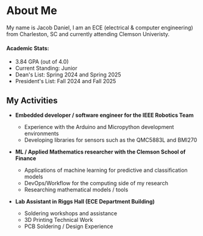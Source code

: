 # About Me 
My name is Jacob Daniel, I am an ECE (electrical & computer engineering) from Charleston, SC and currently attending Clemson Univeristy.

#### Academic Stats:
* 3.84 GPA (out of 4.0)
* Current Standing: Junior
* Dean's List: Spring 2024 and Spring 2025
* President's List: Fall 2024 and Fall 2025


## My Activities 
* **Embedded developer / software engineer for the IEEE Robotics Team**
  - Experience with the Arduino and Micropython development environments<br>
  - Developing libraries for sensors such as the QMC5883L and BMI270
  
* **ML / Applied Mathematics researcher with the Clemson School of Finance**
  - Applications of machine learning for predictive and classification models<br>
  - DevOps/Workflow for the computing side of my research<br>
  - Researching mathematical models / tools<br>

* **Lab Assistant in Riggs Hall (ECE Department Building)**
    - Soldering workshops and assistance
    - 3D Printing Technical Work
    - PCB Soldering / Design Experience 

